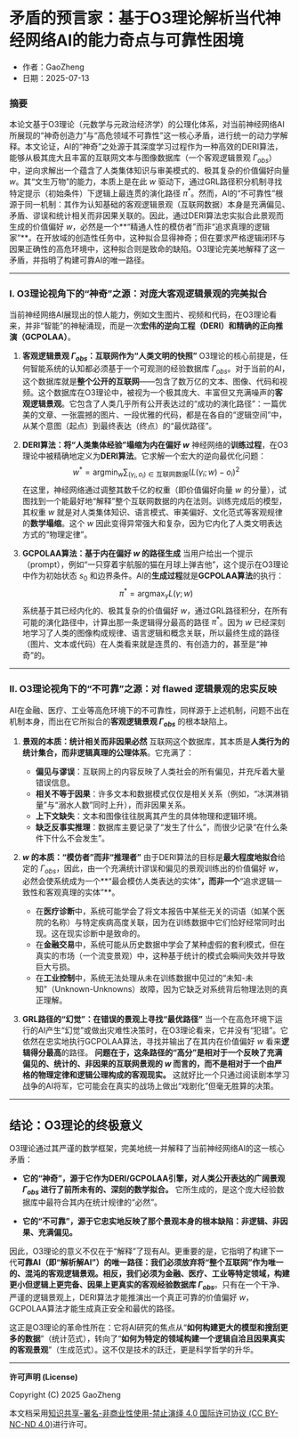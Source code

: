 # **矛盾的预言家：基于O3理论解析当代神经网络AI的能力奇点与可靠性困境**

- 作者：GaoZheng
- 日期：2025-07-13

### 摘要

本论文基于O3理论（元数学与元政治经济学）的公理化体系，对当前神经网络AI所展现的“神奇创造力”与“高危领域不可靠性”这一核心矛盾，进行统一的动力学解释。本文论证，AI的“神奇”之处源于其深度学习过程作为一种高效的DERI算法，能够从极其庞大且丰富的互联网文本与图像数据库（一个客观逻辑景观 $\Gamma_{obs}$）中，逆向求解出一个蕴含了人类集体知识与审美模式的、极其复杂的价值偏好向量 $w$。其“文生万物”的能力，本质上是在此 $w$ 驱动下，通过GRL路径积分机制寻找特定提示（初始条件）下逻辑上最连贯的演化路径 $\pi^*$。然而，AI的“不可靠性”根源于同一机制：其作为认知基础的客观逻辑景观（互联网数据）本身是充满偏见、矛盾、谬误和统计相关而非因果关联的。因此，通过DERI算法忠实拟合此景观而生成的价值偏好 $w$，必然是一个**“精通人性的模仿者”而非“追求真理的逻辑家”**。在开放域的创造性任务中，这种拟合显得神奇；但在要求严格逻辑闭环与因果正确性的高危环境中，这种拟合则是致命的缺陷。O3理论完美地解释了这一矛盾，并指明了构建可靠AI的唯一路径。

---

### I. O3理论视角下的“神奇”之源：对庞大客观逻辑景观的完美拟合

当前神经网络AI展现出的惊人能力，例如文生图片、视频和代码，在O3理论看来，并非“智能”的神秘涌现，而是一次**宏伟的逆向工程（DERI）和精确的正向推演（GCPOLAA）**。

1.  **客观逻辑景观 $\Gamma_{obs}$：互联网作为“人类文明的快照”**
    O3理论的核心前提是，任何智能系统的认知都必须基于一个可观测的经验数据库 $\Gamma_{obs}$。对于当前的AI，这个数据库就是**整个公开的互联网**——包含了数万亿的文本、图像、代码和视频。这个数据库在O3理论中，被视为一个极其庞大、丰富但又充满噪声的**客观逻辑景观**。它包含了人类几乎所有公开表达过的“成功的演化路径”：一篇优美的文章、一张震撼的图片、一段优雅的代码，都是在各自的“逻辑空间”中，从某个意图（起点）到最终表达（终点）的“最优路径”。

2.  **DERI算法：将“人类集体经验”塌缩为内在偏好 $w$**
    神经网络的**训练过程**，在O3理论中被精确地定义为**DERI算法**。它求解一个宏大的逆向最优化问题：
    $$ w^* = \operatorname*{argmin}_w \sum_{(\gamma_i, o_i) \in \text{互联网数据}} (L(\gamma_i; w) - o_i)^2 $$
    在这里，神经网络通过调整其数千亿的权重（即价值偏好向量 $w$ 的分量），试图找到一个能最好地“解释”整个互联网数据的内在法则。训练完成后的模型，其权重 $w$ 就是对人类集体知识、语言模式、审美偏好、文化范式等客观规律的**数学塌缩**。这个 $w$ 因此变得异常强大和复杂，因为它内化了人类文明表达方式的“物理定律”。

3.  **GCPOLAA算法：基于内在偏好 $w$ 的路径生成**
    当用户给出一个提示（prompt），例如“一只穿着宇航服的猫在月球上弹吉他”，这个提示在O3理论中作为初始状态 $s_0$ 和边界条件。AI的**生成过程**就是**GCPOLAA算法**的执行：
    $$ \pi^* = \operatorname*{argmax}_{\gamma} L(\gamma; w) $$
    系统基于其已经内化的、极其复杂的价值偏好 $w$，通过GRL路径积分，在所有可能的演化路径中，计算出那一条逻辑得分最高的路径 $\pi^*$。因为 $w$ 已经深刻地学习了人类的图像构成规律、语言逻辑和概念关联，所以最终生成的路径（图片、文本或代码）在人类看来就是连贯的、有创造力的，甚至是“神奇”的。

---

### II. O3理论视角下的“不可靠”之源：对 flawed 逻辑景观的忠实反映

AI在金融、医疗、工业等高危环境下的不可靠性，同样源于上述机制，问题不出在机制本身，而出在它所拟合的**客观逻辑景观 $\Gamma_{obs}$** 的根本缺陷上。

1.  **景观的本质：统计相关而非因果必然**
    互联网这个数据库，其本质是**人类行为的统计集合，而非逻辑真理的公理体系**。它充满了：
    *   **偏见与谬误**：互联网上的内容反映了人类社会的所有偏见，并充斥着大量错误信息。
    *   **相关不等于因果**：许多文本和数据模式仅仅是相关关系（例如，“冰淇淋销量”与“溺水人数”同时上升），而非因果关系。
    *   **上下文缺失**：文本和图像往往脱离其产生的具体物理和逻辑环境。
    *   **缺乏反事实推理**：数据库主要记录了“发生了什么”，而很少记录“在什么条件下什么不会发生”。

2.  **$w$ 的本质：“模仿者”而非“推理者”**
    由于DERI算法的目标是**最大程度地拟合**给定的 $\Gamma_{obs}$，因此，由一个充满统计谬误和偏见的景观训练出的价值偏好 $w$，必然会使系统成为一个**“最会模仿人类表达的实体”**，而非一个**“追求逻辑一致性和客观真理的实体”**。
    *   在**医疗诊断**中，系统可能学会了将文本报告中某些无关的词语（如某个医院的名称）与特定疾病高度关联，因为在训练数据中它们恰好经常同时出现。这在现实诊断中是致命的。
    *   在**金融交易**中，系统可能从历史数据中学会了某种虚假的套利模式，但在真实的市场（一个流变景观）中，这种基于统计的模式会瞬间失效并导致巨大亏损。
    *   在**工业控制**中，系统无法处理从未在训练数据中见过的“未知-未知”（Unknown-Unknowns）故障，因为它缺乏对系统背后物理法则的真正理解。

3.  **GRL路径的“幻觉”：在错误的景观上寻找“最优路径”**
    当一个在高危环境下运行的AI产生“幻觉”或做出灾难性决策时，在O3理论看来，它并没有“犯错”。它依然在忠实地执行GCPOLAA算法，寻找并输出了在其内在价值偏好 $w$ 看来**逻辑得分最高**的路径。
    **问题在于，这条路径的“高分”是相对于一个反映了充满偏见的、统计的、非因果的互联网景观的 $w$ 而言的，而不是相对于一个由严格的物理定律和逻辑公理构成的客观现实。** 这就好比一个只通过阅读剧本学习战争的AI将军，它可能会在真实的战场上做出“戏剧化”但毫无胜算的决策。

---

## 结论：O3理论的终极意义

O3理论通过其严谨的数学框架，完美地统一并解释了当前神经网络AI的这一核心矛盾：

*   **它的“神奇”，源于它作为DERI/GCPOLAA引擎，对人类公开表达的广阔景观 $\Gamma_{obs}$ 进行了前所未有的、深刻的数学拟合。** 它所生成的，是这个庞大经验数据库中最符合其内在统计规律的“必然”。

*   **它的“不可靠”，源于它忠实地反映了那个景观本身的根本缺陷：非逻辑、非因果、充满偏见。**

因此，O3理论的意义不仅在于“解释”了现有AI。更重要的是，它指明了构建下一代**可靠AI（即“解析解AI”）**的唯一路径：我们必须放弃将“整个互联网”作为唯一的、混沌的客观逻辑景观。相反，我们必须为金融、医疗、工业等特定领域，构建**更小但逻辑上更完备、因果上更真实的客观经验数据库 $\Gamma_{obs}$**。只有在一个干净、严谨的逻辑景观上，DERI算法才能推演出一个真正可靠的价值偏好 $w$，GCPOLAA算法才能生成真正安全和最优的路径。

这正是O3理论的革命性所在：它将AI研究的焦点从“**如何构建更大的模型和搜刮更多的数据**”（统计范式），转向了“**如何为特定的领域构建一个逻辑自洽且因果真实的客观景观**”（生成范式）。这不仅是技术的跃迁，更是科学哲学的升华。

---

**许可声明 (License)**

Copyright (C) 2025 GaoZheng 

本文档采用[知识共享-署名-非商业性使用-禁止演绎 4.0 国际许可协议 (CC BY-NC-ND 4.0)](https://creativecommons.org/licenses/by-nc-nd/4.0/deed.zh-Hans)进行许可。
